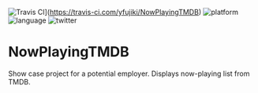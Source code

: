 ![Travis CI](https://travis-ci.com/yfujiki/NowPlayingTMDB.svg?branch=master)](https://travis-ci.com/yfujiki/NowPlayingTMDB)
![platform](https://img.shields.io/badge/platform-iOS-blue.svg)
![language](https://img.shields.io/badge/language-swift5-green.svg)
![twitter](https://img.shields.io/badge/twitter-@yfujiki-blue.svg)

# NowPlayingTMDB
Show case project for a potential employer. Displays now-playing list from TMDB.
